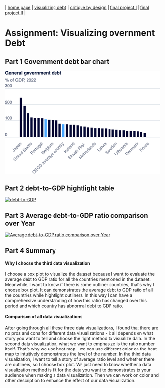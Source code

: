 | [home page](https://ttony0.github.io/portfolio/) | [visualizing debt](visualizing-government-debt) | [critique by design](critique-by-design) | [final project I](final-project-1) | [final project II](final-project-2) |

# Assignment: Visualizing overnment Debt

## Part 1 Government debt bar chart

![Example Data Visualization](asserts/example.png)

## Part 2 debt-to-GDP hightlight table

<div class='tableauPlaceholder' id='viz1730704334515' style='position: relative'>
  <noscript>
    <a href='#'>
      <img alt='debt-to-GDP ' src='https:&#47;&#47;public.tableau.com&#47;static&#47;images&#47;de&#47;debt-to-GDP&#47;debt-to-GDP&#47;1_rss.png' style='border: none' />
    </a>
  </noscript>
  <object class='tableauViz' style='display:none;'>
    <param name='host_url' value='https%3A%2F%2Fpublic.tableau.com%2F' />
    <param name='embed_code_version' value='3' />
    <param name='site_root' value='' />
    <param name='name' value='debt-to-GDP&#47;debt-to-GDP' />
    <param name='tabs' value='no' />
    <param name='toolbar' value='yes' />
    <param name='static_image' value='https:&#47;&#47;public.tableau.com&#47;static&#47;images&#47;de&#47;debt-to-GDP&#47;debt-to-GDP&#47;1.png' />
    <param name='animate_transition' value='yes' />
    <param name='display_static_image' value='yes' />
    <param name='display_spinner' value='yes' />
    <param name='display_overlay' value='yes' />
    <param name='display_count' value='yes' />
    <param name='language' value='en-US' />
    <param name='filter' value='publish=yes' />
  </object>
</div>

<script type='text/javascript'>
  var divElement = document.getElementById('viz1730704334515');
  var vizElement = divElement.getElementsByTagName('object')[0];
  vizElement.style.width = '100%';
  vizElement.style.height = (divElement.offsetWidth * 0.75) + 'px';
  var scriptElement = document.createElement('script');
  scriptElement.src = 'https://public.tableau.com/javascripts/api/viz_v1.js';
  vizElement.parentNode.insertBefore(scriptElement, vizElement);
</script>

## Part 3 Average debt-to-GDP ratio comparison over Year

<div class='tableauPlaceholder' id='viz1730764548389' style='position: relative'>
  <noscript>
    <a href='#'>
      <img alt='Average debt-to-GDP ratio comparison over Year ' src='https:&#47;&#47;public.tableau.com&#47;static&#47;images&#47;Bo&#47;BoxPlot_17307645337270&#47;BoxPlot&#47;1_rss.png' style='border: none' />
    </a>
  </noscript>
  <object class='tableauViz' style='display:none;'>
    <param name='host_url' value='https%3A%2F%2Fpublic.tableau.com%2F' />
    <param name='embed_code_version' value='3' />
    <param name='site_root' value='' />
    <param name='name' value='BoxPlot_17307645337270&#47;BoxPlot' />
    <param name='tabs' value='no' />
    <param name='toolbar' value='yes' />
    <param name='static_image' value='https:&#47;&#47;public.tableau.com&#47;static&#47;images&#47;Bo&#47;BoxPlot_17307645337270&#47;BoxPlot&#47;1.png' />
    <param name='animate_transition' value='yes' />
    <param name='display_static_image' value='yes' />
    <param name='display_spinner' value='yes' />
    <param name='display_overlay' value='yes' />
    <param name='display_count' value='yes' />
    <param name='language' value='en-US' />
    <param name='filter' value='publish=yes' />
  </object>
</div>

<script type='text/javascript'>
  var divElement = document.getElementById('viz1730764548389');
  var vizElement = divElement.getElementsByTagName('object')[0];
  vizElement.style.width = '100%';
  vizElement.style.height = (divElement.offsetWidth * 0.75) + 'px';
  var scriptElement = document.createElement('script');
  scriptElement.src = 'https://public.tableau.com/javascripts/api/viz_v1.js';
  vizElement.parentNode.insertBefore(scriptElement, vizElement);
</script>

## Part 4 Summary

#### Why I choose the third data visualization

I choose a box plot to visualize the dataset because I want to evaluate the average debt to GDP ratio for all the countries mentioned in the dataset. Meanwhile, I want to know if there is some outliner countries, that's why I choose box plot. It can demonstrates the average debt to GDP ratio of all the countries while hightlight outliners. In this way I can have a comprehensive understanding of how this ratio has changed over this period and which country has abnormal debt to GDP ratio.

#### Comparison of all data visualizations

After going through all these three data visualizations, I found that there are no pros and cons for different data visualizations - it all depends on what story you want to tell and choose the right method to visualize data. In the second data visualization, what we want to emphasize is the ratio number itself. That's why we use heat map - we can use different color on the heat map to intuitively demonstrates the level of the number. In the third data visualization, I want to tell a story of average ratio level and whether there are outliners, so I choose box plot. We just need to know whether a data visualization method is fit for the data you want to demonstrates to your audience when making a data visualization. Then we can work on color and other description to enhance the effect of our data visualization.
